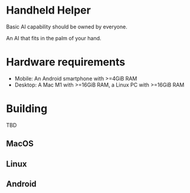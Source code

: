 # Handheld Helper

Basic AI capability should be owned by everyone.

An AI that fits in the palm of your hand.

# Hardware requirements
* Mobile: An Android smartphone with >=4GiB RAM
* Desktop: A Mac M1 with >=16GiB RAM, a Linux PC with >=16GiB RAM

# Building

TBD

## MacOS

## Linux

## Android

